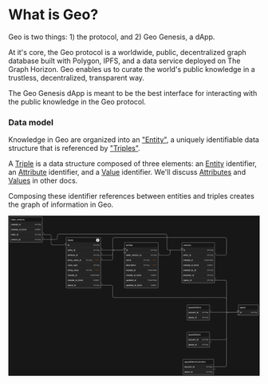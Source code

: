 # What is Geo?

Geo is two things: 1) the protocol, and 2) Geo Genesis, a dApp.

At it's core, the Geo protocol is a worldwide, public, decentralized graph database built with Polygon, IPFS, and a data service deployed on The Graph Horizon. Geo enables us to curate the world's public knowledge in a trustless, decentralized, transparent way.

The Geo Genesis dApp is meant to be the best interface for interacting with the public knowledge in the Geo protocol.

### Data model

Knowledge in Geo are organized into an ["Entity"](./01-entities.md), a uniquely identifiable data structure that is referenced by ["Triples"](02-triples.md).

A [Triple](02-triples.md) is a data structure composed of three elements: an [Entity](01-entities.md) identifier, an [Attribute](03-attributes.md) identifier, and a [Value](04-values.md) identifier. We'll discuss [Attributes](03-attributes.md) and [Values](04-values.md) in other docs.

Composing these identifier references between entities and triples creates the graph of information in Geo.

![Diagram depicting the data model between concepts in Geo](images/data-model.png)
